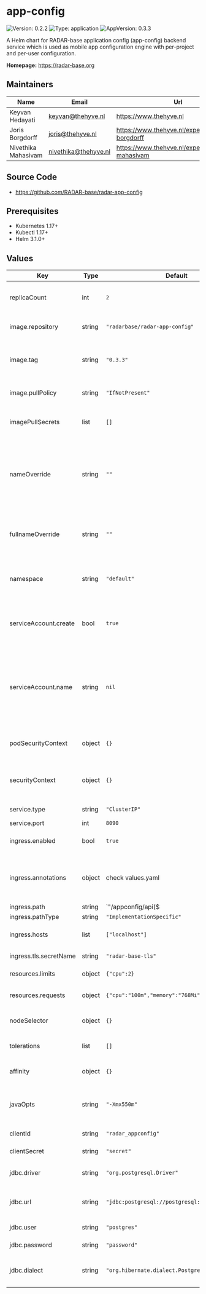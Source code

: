 

# app-config

![Version: 0.2.2](https://img.shields.io/badge/Version-0.2.2-informational?style=flat-square) ![Type: application](https://img.shields.io/badge/Type-application-informational?style=flat-square) ![AppVersion: 0.3.3](https://img.shields.io/badge/AppVersion-0.3.3-informational?style=flat-square)

A Helm chart for RADAR-base application config (app-config) backend service which is used as mobile app configuration engine with per-project and per-user configuration.

**Homepage:** <https://radar-base.org>

## Maintainers

| Name | Email | Url |
| ---- | ------ | --- |
| Keyvan Hedayati | keyvan@thehyve.nl | https://www.thehyve.nl |
| Joris Borgdorff | joris@thehyve.nl | https://www.thehyve.nl/experts/joris-borgdorff |
| Nivethika Mahasivam | nivethika@thehyve.nl | https://www.thehyve.nl/experts/nivethika-mahasivam |

## Source Code

* <https://github.com/RADAR-base/radar-app-config>

## Prerequisites
* Kubernetes 1.17+
* Kubectl 1.17+
* Helm 3.1.0+

## Values

| Key | Type | Default | Description |
|-----|------|---------|-------------|
| replicaCount | int | `2` | Number of Appconfig replicas to deploy |
| image.repository | string | `"radarbase/radar-app-config"` | Appconfig image repository |
| image.tag | string | `"0.3.3"` | Appconfig image tag (immutable tags are recommended) |
| image.pullPolicy | string | `"IfNotPresent"` | Appconfig image pull policy |
| imagePullSecrets | list | `[]` | Docker registry secret names as an array |
| nameOverride | string | `""` | String to partially override management-portal.fullname template with a string (will prepend the release name) |
| fullnameOverride | string | `""` | String to fully override management-portal.fullname template with a string |
| namespace | string | `"default"` | Kubernetes namespace that Appconfig is going to be deployed on |
| serviceAccount.create | bool | `true` | Specifies whether a service account should be created |
| serviceAccount.name | string | `nil` | The name of the service account to use. If not set and create is true, a name is generated using the fullname template |
| podSecurityContext | object | `{}` | Configure Appconfig pods' Security Context |
| securityContext | object | `{}` | Configure Appconfig containers' Security Context |
| service.type | string | `"ClusterIP"` | Kubernetes Service type |
| service.port | int | `8090` | Appconfig port |
| ingress.enabled | bool | `true` | Enable ingress controller resource |
| ingress.annotations | object | check values.yaml | Annotations that define default ingress class, certificate issuer |
| ingress.path | string | `"/appconfig/api($|/)(.*)"` | Path within the url structure |
| ingress.pathType | string | `"ImplementationSpecific"` |  |
| ingress.hosts | list | `["localhost"]` | Hosts to accept requests from |
| ingress.tls.secretName | string | `"radar-base-tls"` | TLS Secret Name |
| resources.limits | object | `{"cpu":2}` | CPU/Memory resource limits |
| resources.requests | object | `{"cpu":"100m","memory":"768Mi"}` | CPU/Memory resource requests |
| nodeSelector | object | `{}` | Node labels for pod assignment |
| tolerations | list | `[]` | Toleration labels for pod assignment |
| affinity | object | `{}` | Affinity labels for pod assignment |
| javaOpts | string | `"-Xmx550m"` | Standard JAVA_OPTS that should be passed to this service |
| clientId | string | `"radar_appconfig"` | OAuth2 client id |
| clientSecret | string | `"secret"` | OAuth2 client secret |
| jdbc.driver | string | `"org.postgresql.Driver"` | JDBC Driver to connect to the database. |
| jdbc.url | string | `"jdbc:postgresql://postgresql:5432/appconfig"` | JDBC Connection url of the database. |
| jdbc.user | string | `"postgres"` | Username of the database |
| jdbc.password | string | `"password"` | Password of the user |
| jdbc.dialect | string | `"org.hibernate.dialect.PostgreSQLDialect"` | JDBC dialect to use for JDBC Connection |
